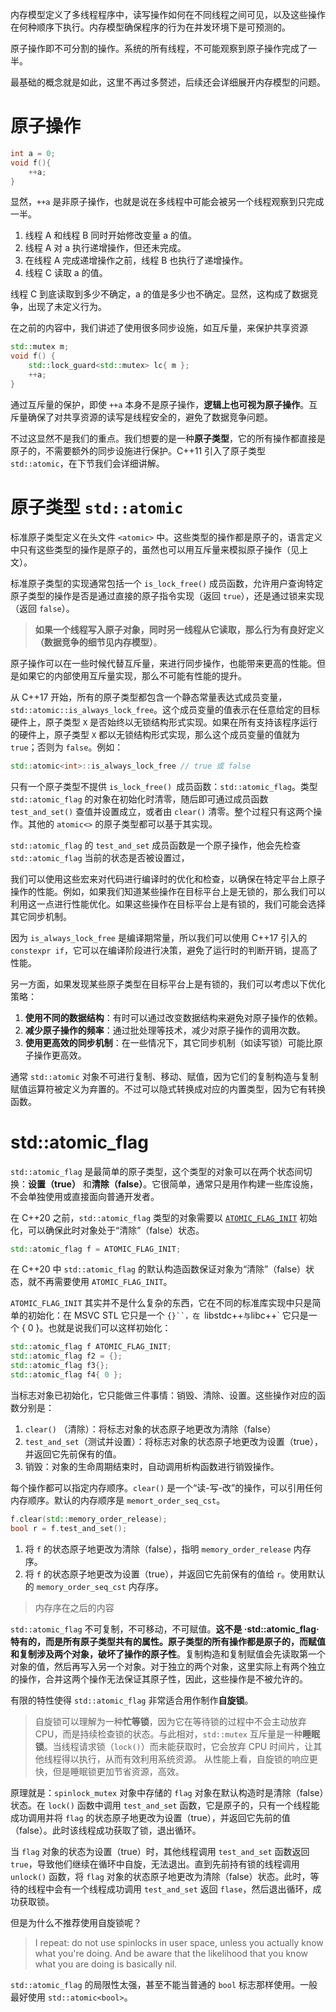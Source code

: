 内存模型定义了多线程程序中，读写操作如何在不同线程之间可见，以及这些操作在何种顺序下执行。内存模型确保程序的行为在并发环境下是可预测的。

原子操作即不可分割的操作。系统的所有线程，不可能观察到原子操作完成了一半。

最基础的概念就是如此，这里不再过多赘述，后续还会详细展开内存模型的问题。

# 原子操作

```cpp
int a = 0;
void f(){
    ++a;
}
```

显然，`++a` 是非原子操作，也就是说在多线程中可能会被另一个线程观察到只完成一半。

1. 线程 A 和线程 B 同时开始修改变量 a 的值。
2. 线程 A 对 a 执行递增操作，但还未完成。
3. 在线程 A 完成递增操作之前，线程 B 也执行了递增操作。
4. 线程 C 读取 a 的值。

线程 C 到底读取到多少不确定，a 的值是多少也不确定。显然，这构成了数据竞争，出现了未定义行为。

在之前的内容中，我们讲述了使用很多同步设施，如互斥量，来保护共享资源

```cpp
std::mutex m;
void f() {
    std::lock_guard<std::mutex> lc{ m };
    ++a;
}
```

通过互斥量的保护，即使 `++a` 本身不是原子操作，**逻辑上也可视为原子操作**。互斥量确保了对共享资源的读写是线程安全的，避免了数据竞争问题。

不过这显然不是我们的重点。我们想要的是一种**原子类型**，它的所有操作都直接是原子的，不需要额外的同步设施进行保护。C++11 引入了原子类型 `std::atomic`，在下节我们会详细讲解。

# 原子类型 `std::atomic`

标准原子类型定义在头文件 `<atomic>` 中。这些类型的操作都是原子的，语言定义中只有这些类型的操作是原子的，虽然也可以用互斥量来模拟原子操作（见上文）。

标准原子类型的实现通常包括一个 `is_lock_free()` 成员函数，允许用户查询特定原子类型的操作是否是通过直接的原子指令实现（返回 `true`），还是通过锁来实现（返回 `false`）。

> **如果一个线程写入原子对象，同时另一线程从它读取，那么行为有良好定义（数据竞争的细节见内存模型）**。

原子操作可以在一些时候代替互斥量，来进行同步操作，也能带来更高的性能。但是如果它的内部使用互斥量实现，那么不可能有性能的提升。

从 C++17 开始，所有的原子类型都包含一个静态常量表达式成员变量，`std::atomic::is_always_lock_free`。这个成员变量的值表示在任意给定的目标硬件上，原子类型 `X` 是否始终以无锁结构形式实现。如果在所有支持该程序运行的硬件上，原子类型 `X` 都以无锁结构形式实现，那么这个成员变量的值就为 `true`；否则为 `false`。例如：

```cpp
std::atomic<int>::is_always_lock_free // true 或 false
```

只有一个原子类型不提供 `is_lock_free() `成员函数：`std::atomic_flag`。类型 `std::atomic_flag` 的对象在初始化时清零，随后即可通过成员函数 `test_and_set()` 查值并设置成立，或者由 `clear()` 清零。整个过程只有这两个操作。其他的 `atomic<>` 的原子类型都可以基于其实现。

`std::atomic_flag` 的 `test_and_set` 成员函数是一个原子操作，他会先检查 `std::atomic_flag` 当前的状态是否被设置过，

我们可以使用这些宏来对代码进行编译时的优化和检查，以确保在特定平台上原子操作的性能。例如，如果我们知道某些操作在目标平台上是无锁的，那么我们可以利用这一点进行性能优化。如果这些操作在目标平台上是有锁的，我们可能会选择其它同步机制。

因为 `is_always_lock_free` 是编译期常量，所以我们可以使用 C++17 引入的 `constexpr if`，它可以在编译阶段进行决策，避免了运行时的判断开销，提高了性能。

另一方面，如果发现某些原子类型在目标平台上是有锁的，我们可以考虑以下优化策略：

1. **使用不同的数据结构**：有时可以通过改变数据结构来避免对原子操作的依赖。
2. **减少原子操作的频率**：通过批处理等技术，减少对原子操作的调用次数。
3. **使用更高效的同步机制**：在一些情况下，其它同步机制（如读写锁）可能比原子操作更高效。

通常 `std::atomic` 对象不可进行复制、移动、赋值，因为它们的复制构造与复制赋值运算符被定义为弃置的。不过可以隐式转换成对应的内置类型，因为它有转换函数。

# std::atomic_flag

`std::atomic_flag` 是最简单的原子类型，这个类型的对象可以在两个状态间切换：**设置（true）** 和**清除（false）**。它很简单，通常只是用作构建一些库设施，不会单独使用或直接面向普通开发者。

在 C++20 之前，`std::atomic_flag` 类型的对象需要以 [`ATOMIC_FLAG_INIT`](https://zh.cppreference.com/w/cpp/atomic/ATOMIC_FLAG_INIT) 初始化，可以确保此时对象处于“清除”（false）状态。

```cpp
std::atomic_flag f = ATOMIC_FLAG_INIT;
```

在 C++20 中 `std::atomic_flag` 的默认构造函数保证对象为“清除”（false）状态，就不再需要使用 `ATOMIC_FLAG_INIT`。

`ATOMIC_FLAG_INIT` 其实并不是什么复杂的东西，它在不同的标准库实现中只是简单的初始化：在 MSVC STL 它只是一个 `{}``，在 `libstdc++` 与 `libc++` 它只是一个 { 0 }。也就是说我们可以这样初始化：

```cpp
std::atomic_flag f ATOMIC_FLAG_INIT;
std::atomic_flag f2 = {};
std::atomic_flag f3{};
std::atomic_flag f4{ 0 };
```

当标志对象已初始化，它只能做三件事情：销毁、清除、设置。这些操作对应的函数分别是：

1. `clear()` （清除）：将标志对象的状态原子地更改为清除（false）
2. `test_and_set`（测试并设置）：将标志对象的状态原子地更改为设置（true），并返回它先前保有的值。
3. 销毁：对象的生命周期结束时，自动调用析构函数进行销毁操作。

每个操作都可以指定内存顺序。`clear()` 是一个“读-写-改”的操作，可以引用任何内存顺序。默认的内存顺序是 `memort_order_seq_cst`。

```cpp
f.clear(std::memory_order_release);
bool r = f.test_and_set();
```

1. 将 `f` 的状态原子地更改为清除（false），指明 `memory_order_release` 内存序。
2. 将 `f` 的状态原子地更改为设置（true），并返回它先前保有的值给 `r`。使用默认的 `memory_order_seq_cst` 内存序。

> 内存序在之后的内容

`std::atomic_flag` 不可复制，不可移动，不可赋值。**这不是 ·std::atomic_flag· 特有的，而是所有原子类型共有的属性。原子类型的所有操作都是原子的，而赋值和复制涉及两个对象，破坏了操作的原子性**。复制构造和复制赋值会先读取第一个对象的值，然后再写入另一个对象。对于独立的两个对象，这里实际上有两个独立的操作，合并这两个操作无法保证其原子性，因此，这些操作是不被允许的。

有限的特性使得 `std::atomic_flag` 非常适合用作制作**自旋锁**。

> 自旋锁可以理解为一种**忙等锁**，因为它在等待锁的过程中不会主动放弃 CPU，而是持续检查锁的状态。与此相对，`std::mutex` 互斥量是一种**睡眠锁**。当线程请求锁（`lock()`）而未能获取时，它会放弃 CPU 时间片，让其他线程得以执行，从而有效利用系统资源。
> 从性能上看，自旋锁的响应更快，但是睡眠锁更加节省资源，高效。

原理就是：`spinlock_mutex` 对象中存储的 `flag` 对象在默认构造时是清除（false）状态。在 `lock()` 函数中调用 `test_and_set` 函数，它是原子的，只有一个线程能成功调用并将 `flag` 的状态原子地更改为设置（true），并返回它先前的值（false）。此时该线程成功获取了锁，退出循环。

当 `flag` 对象的状态为设置（true）时，其他线程调用 `test_and_set` 函数返回 `true`，导致他们继续在循环中自旋，无法退出。直到先前持有锁的线程调用 `unlock()` 函数，将 `flag` 对象的状态原子地更改为清除（false）状态。此时，等待的线程中会有一个线程成功调用 `test_and_set` 返回 `flase`，然后退出循环，成功获取锁。

但是为什么不推荐使用自旋锁呢？
> I repeat: do not use spinlocks in user space, unless you actually know what you're doing. And be aware that the likelihood that you know what you are doing is basically nil.

`std::atomic_flag` 的局限性太强，甚至不能当普通的 `bool` 标志那样使用。一般最好使用 `std::atomic<bool>`。















